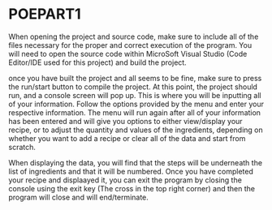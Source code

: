 # POEPART1

When opening the project and source code, make sure to include all of the files necessary for the proper and correct execution of the program. You will need to open the source code within MicroSoft Visual Studio (Code Editor/IDE used for this project) and build the project.

once you have built the project and all seems to be fine, make sure to press the run/start button to compile the project. At this point, the project should run, and a console screen will pop up. This is where you will be inputting all of your information. Follow the options provided by the menu and enter your respective information. The menu will run again after all of your information has been entered and will give you options to either view/display your recipe, or to adjust the quantity and values of the ingredients, depending on whether you want to add a recipe or clear all of the data and start from scratch.

When displaying the data, you will find that the steps will be underneath the list of ingredients and that it will be numbered. Once you have completed your recipe and displaayed it, you can exit the program by closing the console using the exit key (The cross in the top right corner) and then the program will close and will end/terminate.
